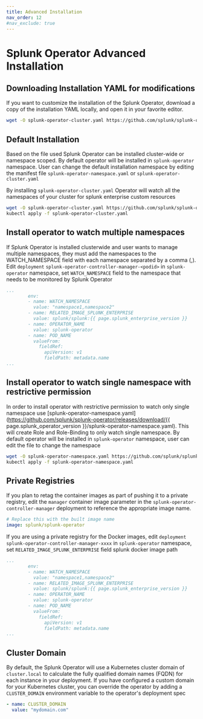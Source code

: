 ```yaml
---
title: Advanced Installation
nav_order: 12
#nav_exclude: true
---
```


# Splunk Operator Advanced Installation

## Downloading Installation YAML for modifications

If you want to customize the installation of the Splunk Operator, download a copy of the installation YAML locally, and open it in your favorite editor.

```bash
wget -O splunk-operator-cluster.yaml https://github.com/splunk/splunk-operator/releases/download/{{ page.splunk_operator_version }}/splunk-operator-cluster.yaml
```

## Default Installation

Based on the file used Splunk Operator can be installed cluster-wide or namespace scoped. By default operator will be installed in `splunk-operator` namespace. User can change the default installation namespace by editing the manifest file `splunk-operator-namespace.yaml` or `splunk-operator-cluster.yaml`

By installing `splunk-operator-cluster.yaml` Operator will watch all the namespaces of your cluster for splunk enterprise custom resources

```bash
wget -O splunk-operator-cluster.yaml https://github.com/splunk/splunk-operator/releases/download/{{ page.splunk_operator_version }}/splunk-operator-cluster.yaml
kubectl apply -f splunk-operator-cluster.yaml
```

## Install operator to watch multiple namespaces

If Splunk Operator is installed clusterwide and user wants to manage multiple namespaces, they must add the namespaces to the WATCH_NAMESPACE field with each namespace separated by a comma (,).  Edit `deployment` `splunk-operator-controller-manager-<podid>` in `splunk-operator` namespace, set `WATCH_NAMESPACE` field to the namespace that needs to be monitored by Splunk Operator

```yaml
...
        env:
        - name: WATCH_NAMESPACE
          value: "namespace1,namespace2"
        - name: RELATED_IMAGE_SPLUNK_ENTERPRISE
          value: splunk/splunk:{{ page.splunk_enterprise_version }}
        - name: OPERATOR_NAME
          value: splunk-operator
        - name: POD_NAME
          valueFrom:
            fieldRef:
              apiVersion: v1
              fieldPath: metadata.name
...
```

## Install operator to watch single namespace with restrictive permission

In order to install operator with restrictive permission to watch only single namespace use [splunk-operator-namespace.yaml](https://github.com/splunk/splunk-operator/releases/download/{{ page.splunk_operator_version }}/splunk-operator-namespace.yaml). This will create Role and Role-Binding to only watch single namespace. By default operator will be installed in `splunk-operator` namespace, user can edit the file to change the namespace

```bash
wget -O splunk-operator-namespace.yaml https://github.com/splunk/splunk-operator/releases/download/{{ page.splunk_operator_version }}/splunk-operator-namespace.yaml
kubectl apply -f splunk-operator-namespace.yaml
```

## Private Registries

If you plan to retag the container images as part of pushing it to a private registry, edit the `manager` container image parameter in the  `splunk-operator-controller-manager` deployment to reference the appropriate image name.

```yaml
# Replace this with the built image name
image: splunk/splunk-operator
```

If you are using a private registry for the Docker images, edit `deployment` `splunk-operator-controller-manager-xxxx` in `splunk-operator` namespace, set `RELATED_IMAGE_SPLUNK_ENTERPRISE` field splunk docker image path

```yaml
...
        env:
        - name: WATCH_NAMESPACE
          value: "namespace1,namespace2"
        - name: RELATED_IMAGE_SPLUNK_ENTERPRISE
          value: splunk/splunk:{{ page.splunk_enterprise_version }}
        - name: OPERATOR_NAME
          value: splunk-operator
        - name: POD_NAME
          valueFrom:
            fieldRef:
              apiVersion: v1
              fieldPath: metadata.name
...
```

## Cluster Domain

By default, the Splunk Operator will use a Kubernetes cluster domain of `cluster.local` to calculate the fully qualified domain names (FQDN) for each instance in your deployment. If you have configured a custom domain for your Kubernetes cluster, you can override the operator by adding a `CLUSTER_DOMAIN` environment variable to the operator's deployment spec

```yaml
- name: CLUSTER_DOMAIN
  value: "mydomain.com"
```

